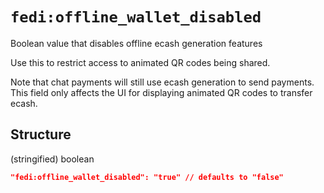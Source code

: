 # `fedi:offline_wallet_disabled`

Boolean value that disables offline ecash generation features

Use this to restrict access to animated QR codes being shared.

Note that chat payments will still use ecash generation to send payments. This field only affects the UI for displaying animated QR codes to transfer ecash.

## Structure

(stringified) boolean

```json
"fedi:offline_wallet_disabled": "true" // defaults to "false"
```
